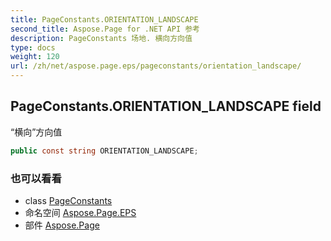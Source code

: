 ```yaml
---
title: PageConstants.ORIENTATION_LANDSCAPE
second_title: Aspose.Page for .NET API 参考
description: PageConstants 场地. 横向方向值
type: docs
weight: 120
url: /zh/net/aspose.page.eps/pageconstants/orientation_landscape/
---
```

## PageConstants.ORIENTATION_LANDSCAPE field

“横向”方向值

```csharp
public const string ORIENTATION_LANDSCAPE;
```

### 也可以看看

* class [PageConstants](../)
* 命名空间 [Aspose.Page.EPS](../../pageconstants/)
* 部件 [Aspose.Page](../../../)


